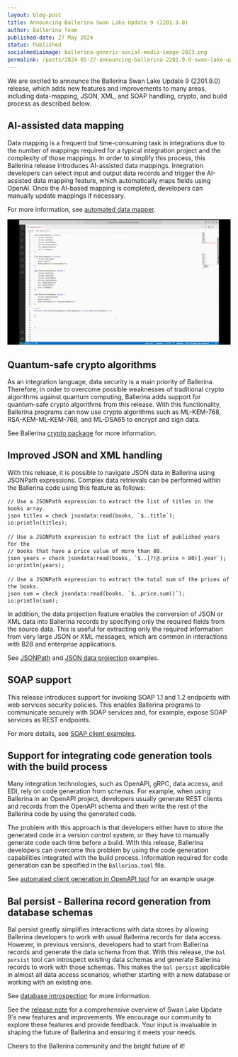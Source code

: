 ```yaml
---
layout: blog-post
title: Announcing Ballerina Swan Lake Update 9 (2201.9.0)
author: Ballerina Team
published-date: 27 May 2024
status: Published
socialmediaimage: ballerina-generic-social-media-image-2023.png
permalink: /posts/2024-05-27-announcing-ballerina-2201.9.0-swan-lake-update-9/
---
```


<style>.cBlogContent p{white-space: break-spaces !important;}</style>

We are excited to announce the Ballerina Swan Lake Update 9 (2201.9.0) release, which adds new features and improvements to many areas, including data-mapping, JSON, XML, and SOAP handling, crypto, and build process as described below.

## AI-assisted data mapping

Data mapping is a frequent but time-consuming task in integrations due to the number of mappings required for a typical integration project and the complexity of those mappings. In order to simplify this process, this Ballerina release introduces AI-assisted data mappings. Integration developers can select input and output data records and trigger the AI-assisted data mapping feature, which automatically maps fields using OpenAI. Once the AI-based mapping is completed, developers can manually update mappings if necessary.  

For more information, see <a href="https://ballerina.io/learn/vs-code-extension/implement-the-code/data-mapper/#automatic-datamapper-experimental" target="_blank">automated data mapper</a>.

<img alt="AI data mapping" src="/images/U9_AI_datamappingGIF.gif">

## Quantum-safe crypto algorithms

As an integration language, data security is a main priority of Ballerina. Therefore, in order to overcome possible weaknesses of traditional crypto algorithms against quantum computing, Ballerina adds support for quantum-safe crypto algorithms from this release. With this functionality, Ballerina programs can now use crypto algorithms such as ML-KEM-768, RSA-KEM-ML-KEM-768, and ML-DSA65 to encrypt and sign data.

See Ballerina <a href="https://central.ballerina.io/ballerina/crypto/latest" target="_blank">crypto package</a> for more information.

## Improved JSON and XML handling

With this release, it is possible to navigate JSON data in Ballerina using JSONPath expressions. Complex data retrievals can be performed within the Ballerina code using this feature as follows:

```ballerina
// Use a JSONPath expression to extract the list of titles in the books array.
json titles = check jsondata:read(books, `$..title`);
io:println(titles);

// Use a JSONPath expression to extract the list of published years for the 
// books that have a price value of more than 80.
json years = check jsondata:read(books, `$..[?(@.price > 80)].year`);
io:println(years);

// Use a JSONPath expression to extract the total sum of the prices of the books.
json sum = check jsondata:read(books, `$..price.sum()`);
io:println(sum);
```

In addition, the data projection feature enables the conversion of JSON or XML data into Ballerina records by specifying only the required fields from the source data. This is useful for extracting only the required information from very large JSON or XML messages, which are common in interactions with B2B and enterprise applications.

See <a href="https://ballerina.io/learn/by-example/jsonpath-expressions/" target="_blank">JSONPath</a> and <a href="https://ballerina.io/learn/by-example/json-to-record-with-projection/" target="_blank">JSON data projection</a> examples.

## SOAP support

This release introduces support for invoking SOAP 1.1 and 1.2 endpoints with web services security policies. This enables Ballerina programs to communicate securely with SOAP services and, for example, expose SOAP services as REST endpoints.

For more details, see <a href="https://ballerina.io/learn/by-example/soap-client-send-receive/" target="_blank">SOAP client examples</a>.

## Support for integrating code generation tools with the build process

Many integration technologies, such as OpenAPI, gRPC, data access, and EDI, rely on code generation from schemas. For example, when using Ballerina in an OpenAPI project, developers usually generate REST clients and records from the OpenAPI schema and then write the rest of the Ballerina code by using the generated code. 

The problem with this approach is that developers either have to store the generated code in a version control system, or they have to manually generate code each time before a build. With this release, Ballerina developers can overcome this problem by using the code generation capabilities integrated with the build process. Information required for code generation can be specified in the `Ballerina.toml` file. 

See <a href="https://ballerina.io/learn/openapi-tool/#automate-client-generation" target="_blank">automated client generation in OpenAPI tool</a> for an example usage.

## Bal persist - Ballerina record generation from database schemas

Bal persist greatly simplifies interactions with data stores by allowing Ballerina developers to work with usual Ballerina records for data access. However, in previous versions, developers had to start from Ballerina records and generate the data schema from that. With this release, the `bal persist` tool can introspect existing data schemas and generate Ballerina records to work with those schemas. This makes the `bal persist` applicable in almost all data access scenarios, whether starting with a new database or working with an existing one.

See <a href="https://ballerina.io/learn/persist-cli-tool/#generate-the-data-model-by-introspecting-an-existing-database-[experimental]" target="_blank">database introspection</a> for more information.

See the <a href="https://ballerina.io/downloads/swan-lake-release-notes/swan-lake-2201.9.0" target="_blank">release note</a> for a comprehensive overview of Swan Lake Update 9's new features and improvements. We encourage our community to explore these features and provide feedback. Your input is invaluable in shaping the future of Ballerina and ensuring it meets your needs.

Cheers to the Ballerina community and the bright future of it!
